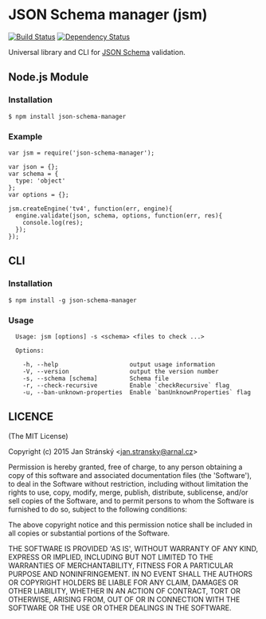 # JSON Schema manager (jsm) 

[![Build Status](https://travis-ci.org/burningtree/json-schema-manager.svg)](https://travis-ci.org/burningtree/json-schema-manager) [![Dependency Status](https://david-dm.org/burningtree/json-schema-manager.svg)](https://david-dm.org/burningtree/json-schema-manager) 
<!--[![NPM version](https://badge.fury.io/js/json-schema-manager.svg)](http://badge.fury.io/js/json-schema-manager)-->

Universal library and CLI for [JSON Schema](http://json-schema.org) validation.

## Node.js Module
### Installation
```
$ npm install json-schema-manager
```

### Example
```
var jsm = require('json-schema-manager');

var json = {};
var schema = {
  type: 'object'
};
var options = {};

jsm.createEngine('tv4', function(err, engine){
  engine.validate(json, schema, options, function(err, res){
    console.log(res);
  });
});
```

## CLI
### Installation
```
$ npm install -g json-schema-manager
```

### Usage
```
  Usage: jsm [options] -s <schema> <files to check ...>

  Options:

    -h, --help                    output usage information
    -V, --version                 output the version number
    -s, --schema [schema]         Schema file
    -r, --check-recursive         Enable `checkRecursive` flag
    -u, --ban-unknown-properties  Enable `banUnknownProperties` flag

```

## LICENCE
(The MIT License)

Copyright (c) 2015 Jan Stránský &lt;jan.stransky@arnal.cz&gt;

Permission is hereby granted, free of charge, to any person obtaining a copy of this software and associated documentation files (the 'Software'), to deal in the Software without restriction, including without limitation the rights to use, copy, modify, merge, publish, distribute, sublicense, and/or sell copies of the Software, and to permit persons to whom the Software is furnished to do so, subject to the following conditions:

The above copyright notice and this permission notice shall be included in all copies or substantial portions of the Software.

THE SOFTWARE IS PROVIDED 'AS IS', WITHOUT WARRANTY OF ANY KIND, EXPRESS OR IMPLIED, INCLUDING BUT NOT LIMITED TO THE WARRANTIES OF MERCHANTABILITY, FITNESS FOR A PARTICULAR PURPOSE AND NONINFRINGEMENT. IN NO EVENT SHALL THE AUTHORS OR COPYRIGHT HOLDERS BE LIABLE FOR ANY CLAIM, DAMAGES OR OTHER LIABILITY, WHETHER IN AN ACTION OF CONTRACT, TORT OR OTHERWISE, ARISING FROM, OUT OF OR IN CONNECTION WITH THE SOFTWARE OR THE USE OR OTHER DEALINGS IN THE SOFTWARE.
